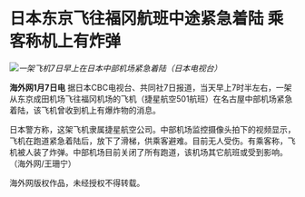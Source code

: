 # 日本东京飞往福冈航班中途紧急着陆 乘客称机上有炸弹

![](https://inews.gtimg.com/newsapp_bt/0/15598168246/1000)_一架飞机7日早上在日本中部机场紧急着陆（日本电视台）_

**海外网1月7日电**
据日本CBC电视台、共同社7日报道，当天早上7时半左右，一架从东京成田机场飞往福冈机场的飞机（捷星航空501航班）在名古屋中部机场紧急着陆，该飞机曾收到机上有爆炸物的消息。

日本警方称，这架飞机隶属捷星航空公司。中部机场监控摄像头拍下的视频显示，飞机在跑道紧急着陆后，放下了滑梯，供乘客避难。目前无人受伤。有乘客称，飞机被人装了炸弹。中部机场目前关闭了所有跑道，该机场其它航班或受到影响。（海外网/王珊宁）

海外网版权作品，未经授权不得转载。

